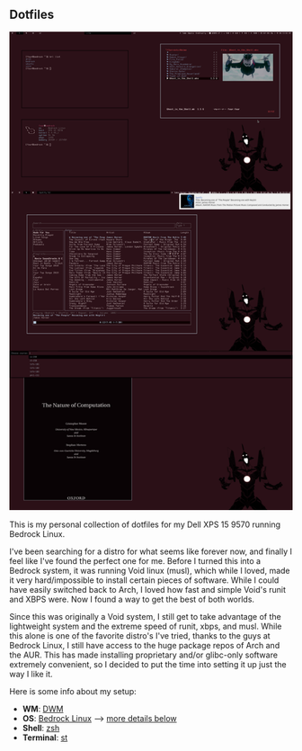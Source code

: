 ## Dotfiles
![](/rice.png)

This is my personal collection of dotfiles for my Dell XPS 15 9570 running Bedrock Linux.

I've been searching for a distro for what seems like forever now, and finally I feel like I've found the perfect one for me.
Before I turned this into a Bedrock system, it was running Void linux (musl), which while I loved, made it very hard/impossible to install certain pieces of software.
While I could have easily switched back to Arch, I loved how fast and simple Void's runit and XBPS were.  Now I found a way to get the best of both worlds.

Since this was originally a Void system, I still get to take advantage of the lightweight system and the extreme speed of runit, xbps, and musl. 
While this alone is one of the favorite distro's I've tried, thanks to the guys at Bedrock Linux, I still have access to the huge package repos of Arch and the AUR.
This has made installing proprietary and/or glibc-only software extremely convenient, so I decided to put the time into setting it up just the way I like it.

Here is some info about my setup:

+ **WM**: [DWM](https://dwm.suckless.org/)
+ **OS**: [Bedrock Linux](http://bedrocklinux.org/) --> [more details below](#Bedrock)
+ **Shell**: [zsh](https://wiki.archlinux.org/index.php/Zsh)
+ **Terminal**: [st](https://st.suckless.org/)


